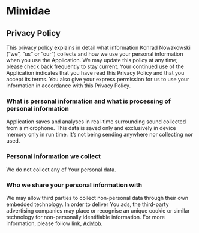 # Mimidae
## Privacy Policy
This privacy policy explains in detail what information Konrad Nowakowski (“we”, “us” or “our”) collects and how we use your personal information when you use the Application. We may update this policy at any time; please check back frequently to stay current. Your continued use of the Application indicates that you have read this Privacy Policy and that you accept its terms. You also give your express permission for us to use your information in accordance with this Privacy Policy.
### What is personal information and what is processing of personal information
Application saves and analyses in real-time surrounding sound collected from a microphone. This data is saved only and exclusively in device memory only in run time. It’s not being sending anywhere nor collecting nor used.
### Personal information we collect
We do not collect any of Your personal data.
### Who we share your personal information with
We may allow third parties to collect non-personal data through their own embedded technology. In order to deliver You ads, the third-party advertising companies may place or recognise an unique cookie or similar technology for non-personally identifiable information. For more information, please follow link, [AdMob](https://support.google.com/admob/answer/6128543?hl=en&ref_topic=2745287).
